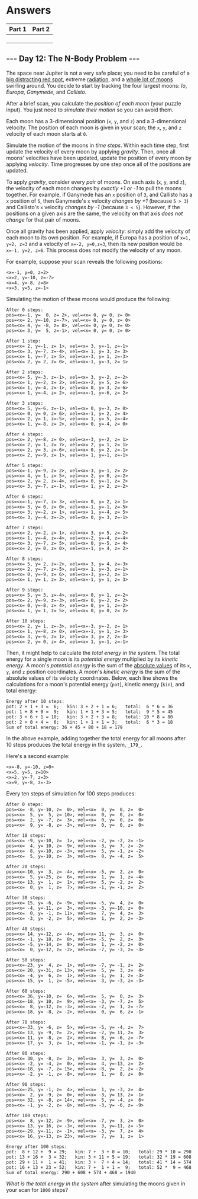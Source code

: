 # Answers

| Part 1 |   Part 2   |
|--------|------------|
| ` ` | ` ` |

## --- Day 12: The N-Body Problem ---

The space near Jupiter is not a very safe place; you need to be careful of a [big distracting red spot](https://en.wikipedia.org/wiki/Great_Red_Spot), extreme [radiation](https://en.wikipedia.org/wiki/Magnetosphere_of_Jupiter), and a [whole lot of moons](https://en.wikipedia.org/wiki/Moons_of_Jupiter#List) swirling around. You decide to start by tracking the four largest moons: _Io_, _Europa_, _Ganymede_, and _Callisto_.

After a brief scan, you calculate the _position of each moon_ (your puzzle input). You just need to _simulate their motion_ so you can avoid them.

Each moon has a 3-dimensional position (`x`, `y`, and `z`) and a 3-dimensional velocity. The position of each moon is given in your scan; the `x`, `y`, and `z` velocity of each moon starts at `0`.

Simulate the motion of the moons in _time steps_. Within each time step, first update the velocity of every moon by applying _gravity_. Then, once all moons' velocities have been updated, update the position of every moon by applying _velocity_. Time progresses by one step once all of the positions are updated.

To apply _gravity_, consider every _pair_ of moons. On each axis (`x`, `y`, and `z`), the velocity of each moon changes by _exactly +1 or -1_ to pull the moons together. For example, if Ganymede has an `x` position of `3`, and Callisto has a `x` position of `5`, then Ganymede's `x` velocity _changes by +1_ (because `5 > 3`) and Callisto's `x` velocity _changes by -1_ (because `3 < 5`). However, if the positions on a given axis are the same, the velocity on that axis _does not change_ for that pair of moons.

Once all gravity has been applied, apply _velocity_: simply add the velocity of each moon to its own position. For example, if Europa has a position of `x=1, y=2, z=3` and a velocity of `x=-2, y=0,z=3`, then its new position would be `x=-1, y=2, z=6`. This process does not modify the velocity of any moon.

For example, suppose your scan reveals the following positions:

    <x=-1, y=0, z=2>
    <x=2, y=-10, z=-7>
    <x=4, y=-8, z=8>
    <x=3, y=5, z=-1>
    

Simulating the motion of these moons would produce the following:

    After 0 steps:
    pos=<x=-1, y=  0, z= 2>, vel=<x= 0, y= 0, z= 0>
    pos=<x= 2, y=-10, z=-7>, vel=<x= 0, y= 0, z= 0>
    pos=<x= 4, y= -8, z= 8>, vel=<x= 0, y= 0, z= 0>
    pos=<x= 3, y=  5, z=-1>, vel=<x= 0, y= 0, z= 0>
    
    After 1 step:
    pos=<x= 2, y=-1, z= 1>, vel=<x= 3, y=-1, z=-1>
    pos=<x= 3, y=-7, z=-4>, vel=<x= 1, y= 3, z= 3>
    pos=<x= 1, y=-7, z= 5>, vel=<x=-3, y= 1, z=-3>
    pos=<x= 2, y= 2, z= 0>, vel=<x=-1, y=-3, z= 1>
    
    After 2 steps:
    pos=<x= 5, y=-3, z=-1>, vel=<x= 3, y=-2, z=-2>
    pos=<x= 1, y=-2, z= 2>, vel=<x=-2, y= 5, z= 6>
    pos=<x= 1, y=-4, z=-1>, vel=<x= 0, y= 3, z=-6>
    pos=<x= 1, y=-4, z= 2>, vel=<x=-1, y=-6, z= 2>
    
    After 3 steps:
    pos=<x= 5, y=-6, z=-1>, vel=<x= 0, y=-3, z= 0>
    pos=<x= 0, y= 0, z= 6>, vel=<x=-1, y= 2, z= 4>
    pos=<x= 2, y= 1, z=-5>, vel=<x= 1, y= 5, z=-4>
    pos=<x= 1, y=-8, z= 2>, vel=<x= 0, y=-4, z= 0>
    
    After 4 steps:
    pos=<x= 2, y=-8, z= 0>, vel=<x=-3, y=-2, z= 1>
    pos=<x= 2, y= 1, z= 7>, vel=<x= 2, y= 1, z= 1>
    pos=<x= 2, y= 3, z=-6>, vel=<x= 0, y= 2, z=-1>
    pos=<x= 2, y=-9, z= 1>, vel=<x= 1, y=-1, z=-1>
    
    After 5 steps:
    pos=<x=-1, y=-9, z= 2>, vel=<x=-3, y=-1, z= 2>
    pos=<x= 4, y= 1, z= 5>, vel=<x= 2, y= 0, z=-2>
    pos=<x= 2, y= 2, z=-4>, vel=<x= 0, y=-1, z= 2>
    pos=<x= 3, y=-7, z=-1>, vel=<x= 1, y= 2, z=-2>
    
    After 6 steps:
    pos=<x=-1, y=-7, z= 3>, vel=<x= 0, y= 2, z= 1>
    pos=<x= 3, y= 0, z= 0>, vel=<x=-1, y=-1, z=-5>
    pos=<x= 3, y=-2, z= 1>, vel=<x= 1, y=-4, z= 5>
    pos=<x= 3, y=-4, z=-2>, vel=<x= 0, y= 3, z=-1>
    
    After 7 steps:
    pos=<x= 2, y=-2, z= 1>, vel=<x= 3, y= 5, z=-2>
    pos=<x= 1, y=-4, z=-4>, vel=<x=-2, y=-4, z=-4>
    pos=<x= 3, y=-7, z= 5>, vel=<x= 0, y=-5, z= 4>
    pos=<x= 2, y= 0, z= 0>, vel=<x=-1, y= 4, z= 2>
    
    After 8 steps:
    pos=<x= 5, y= 2, z=-2>, vel=<x= 3, y= 4, z=-3>
    pos=<x= 2, y=-7, z=-5>, vel=<x= 1, y=-3, z=-1>
    pos=<x= 0, y=-9, z= 6>, vel=<x=-3, y=-2, z= 1>
    pos=<x= 1, y= 1, z= 3>, vel=<x=-1, y= 1, z= 3>
    
    After 9 steps:
    pos=<x= 5, y= 3, z=-4>, vel=<x= 0, y= 1, z=-2>
    pos=<x= 2, y=-9, z=-3>, vel=<x= 0, y=-2, z= 2>
    pos=<x= 0, y=-8, z= 4>, vel=<x= 0, y= 1, z=-2>
    pos=<x= 1, y= 1, z= 5>, vel=<x= 0, y= 0, z= 2>
    
    After 10 steps:
    pos=<x= 2, y= 1, z=-3>, vel=<x=-3, y=-2, z= 1>
    pos=<x= 1, y=-8, z= 0>, vel=<x=-1, y= 1, z= 3>
    pos=<x= 3, y=-6, z= 1>, vel=<x= 3, y= 2, z=-3>
    pos=<x= 2, y= 0, z= 4>, vel=<x= 1, y=-1, z=-1>
    

Then, it might help to calculate the _total energy in the system_. The total energy for a single moon is its _potential energy_ multiplied by its _kinetic energy_. A moon's _potential energy_ is the sum of the [absolute values](https://en.wikipedia.org/wiki/Absolute_value) of its `x`, `y`, and `z` position coordinates. A moon's _kinetic energy_ is the sum of the absolute values of its velocity coordinates. Below, each line shows the calculations for a moon's potential energy (`pot`), kinetic energy (`kin`), and total energy:

    Energy after 10 steps:
    pot: 2 + 1 + 3 =  6;   kin: 3 + 2 + 1 = 6;   total:  6 * 6 = 36
    pot: 1 + 8 + 0 =  9;   kin: 1 + 1 + 3 = 5;   total:  9 * 5 = 45
    pot: 3 + 6 + 1 = 10;   kin: 3 + 2 + 3 = 8;   total: 10 * 8 = 80
    pot: 2 + 0 + 4 =  6;   kin: 1 + 1 + 1 = 3;   total:  6 * 3 = 18
    Sum of total energy: 36 + 45 + 80 + 18 = 179
    

In the above example, adding together the total energy for all moons after 10 steps produces the total energy in the system, `_179_`.

Here's a second example:

    <x=-8, y=-10, z=0>
    <x=5, y=5, z=10>
    <x=2, y=-7, z=3>
    <x=9, y=-8, z=-3>
    

Every ten steps of simulation for 100 steps produces:

    After 0 steps:
    pos=<x= -8, y=-10, z=  0>, vel=<x=  0, y=  0, z=  0>
    pos=<x=  5, y=  5, z= 10>, vel=<x=  0, y=  0, z=  0>
    pos=<x=  2, y= -7, z=  3>, vel=<x=  0, y=  0, z=  0>
    pos=<x=  9, y= -8, z= -3>, vel=<x=  0, y=  0, z=  0>
    
    After 10 steps:
    pos=<x= -9, y=-10, z=  1>, vel=<x= -2, y= -2, z= -1>
    pos=<x=  4, y= 10, z=  9>, vel=<x= -3, y=  7, z= -2>
    pos=<x=  8, y=-10, z= -3>, vel=<x=  5, y= -1, z= -2>
    pos=<x=  5, y=-10, z=  3>, vel=<x=  0, y= -4, z=  5>
    
    After 20 steps:
    pos=<x=-10, y=  3, z= -4>, vel=<x= -5, y=  2, z=  0>
    pos=<x=  5, y=-25, z=  6>, vel=<x=  1, y=  1, z= -4>
    pos=<x= 13, y=  1, z=  1>, vel=<x=  5, y= -2, z=  2>
    pos=<x=  0, y=  1, z=  7>, vel=<x= -1, y= -1, z=  2>
    
    After 30 steps:
    pos=<x= 15, y= -6, z= -9>, vel=<x= -5, y=  4, z=  0>
    pos=<x= -4, y=-11, z=  3>, vel=<x= -3, y=-10, z=  0>
    pos=<x=  0, y= -1, z= 11>, vel=<x=  7, y=  4, z=  3>
    pos=<x= -3, y= -2, z=  5>, vel=<x=  1, y=  2, z= -3>
    
    After 40 steps:
    pos=<x= 14, y=-12, z= -4>, vel=<x= 11, y=  3, z=  0>
    pos=<x= -1, y= 18, z=  8>, vel=<x= -5, y=  2, z=  3>
    pos=<x= -5, y=-14, z=  8>, vel=<x=  1, y= -2, z=  0>
    pos=<x=  0, y=-12, z= -2>, vel=<x= -7, y= -3, z= -3>
    
    After 50 steps:
    pos=<x=-23, y=  4, z=  1>, vel=<x= -7, y= -1, z=  2>
    pos=<x= 20, y=-31, z= 13>, vel=<x=  5, y=  3, z=  4>
    pos=<x= -4, y=  6, z=  1>, vel=<x= -1, y=  1, z= -3>
    pos=<x= 15, y=  1, z= -5>, vel=<x=  3, y= -3, z= -3>
    
    After 60 steps:
    pos=<x= 36, y=-10, z=  6>, vel=<x=  5, y=  0, z=  3>
    pos=<x=-18, y= 10, z=  9>, vel=<x= -3, y= -7, z=  5>
    pos=<x=  8, y=-12, z= -3>, vel=<x= -2, y=  1, z= -7>
    pos=<x=-18, y= -8, z= -2>, vel=<x=  0, y=  6, z= -1>
    
    After 70 steps:
    pos=<x=-33, y= -6, z=  5>, vel=<x= -5, y= -4, z=  7>
    pos=<x= 13, y= -9, z=  2>, vel=<x= -2, y= 11, z=  3>
    pos=<x= 11, y= -8, z=  2>, vel=<x=  8, y= -6, z= -7>
    pos=<x= 17, y=  3, z=  1>, vel=<x= -1, y= -1, z= -3>
    
    After 80 steps:
    pos=<x= 30, y= -8, z=  3>, vel=<x=  3, y=  3, z=  0>
    pos=<x= -2, y= -4, z=  0>, vel=<x=  4, y=-13, z=  2>
    pos=<x=-18, y= -7, z= 15>, vel=<x= -8, y=  2, z= -2>
    pos=<x= -2, y= -1, z= -8>, vel=<x=  1, y=  8, z=  0>
    
    After 90 steps:
    pos=<x=-25, y= -1, z=  4>, vel=<x=  1, y= -3, z=  4>
    pos=<x=  2, y= -9, z=  0>, vel=<x= -3, y= 13, z= -1>
    pos=<x= 32, y= -8, z= 14>, vel=<x=  5, y= -4, z=  6>
    pos=<x= -1, y= -2, z= -8>, vel=<x= -3, y= -6, z= -9>
    
    After 100 steps:
    pos=<x=  8, y=-12, z= -9>, vel=<x= -7, y=  3, z=  0>
    pos=<x= 13, y= 16, z= -3>, vel=<x=  3, y=-11, z= -5>
    pos=<x=-29, y=-11, z= -1>, vel=<x= -3, y=  7, z=  4>
    pos=<x= 16, y=-13, z= 23>, vel=<x=  7, y=  1, z=  1>
    
    Energy after 100 steps:
    pot:  8 + 12 +  9 = 29;   kin: 7 +  3 + 0 = 10;   total: 29 * 10 = 290
    pot: 13 + 16 +  3 = 32;   kin: 3 + 11 + 5 = 19;   total: 32 * 19 = 608
    pot: 29 + 11 +  1 = 41;   kin: 3 +  7 + 4 = 14;   total: 41 * 14 = 574
    pot: 16 + 13 + 23 = 52;   kin: 7 +  1 + 1 =  9;   total: 52 *  9 = 468
    Sum of total energy: 290 + 608 + 574 + 468 = 1940
    

_What is the total energy in the system_ after simulating the moons given in your scan for `1000` steps?
